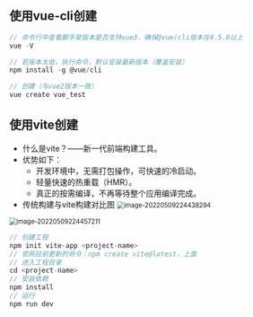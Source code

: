 ## 使用vue-cli创建

```javascript
// 命令行中查看脚手架版本是否支持vue3，确保@vue/cli版本在4.5.0以上
vue -V

// 若版本太低，执行命令，默认安装最新版本（覆盖安装）
npm install -g @vue/cli

// 创建（与vue2版本一致）
vue create vue_test
```



## 使用vite创建

- 什么是vite？——新一代前端构建工具。
- 优势如下：
  - 开发环境中，无需打包操作，可快速的冷启动。
  - 轻量快速的热重载（HMR）。
  - 真正的按需编译，不再等待整个应用编译完成。
- 传统构建与vite构建对比图
                   <img src="F:\study_notes\前端\vue_notes\Vue3\创建vue3项目、.assets\image-20220509224438294.png" alt="image-20220509224438294" style="zoom:80%;" />

<img src="F:\study_notes\前端\vue_notes\Vue3\创建vue3项目、.assets\image-20220509224457211.png" alt="image-20220509224457211" style="zoom:80%;" />

```javascript
// 创建工程
npm init vite-app <project-name>
// 官网目前更新的命令：npm create vite@latest，上面
// 进入工程目录
cd <project-name>
// 安装依赖
npm install
// 运行
npm run dev
```

